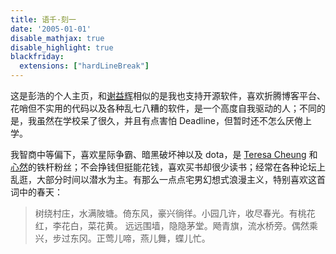 ```yaml
---
title: 语千·刻一
date: '2005-01-01'
disable_mathjax: true
disable_highlight: true
blackfriday:
  extensions: ["hardLineBreak"]
---
```


这是彭浩的个人主页，和[谢益辉](http://yihui.name/cn)相似的是我也支持开源软件，喜欢折腾博客平台、花哨但不实用的代码以及各种乱七八糟的软件，是一个高度自我驱动的人；不同的是，我虽然在学校呆了很久，并且有点害怕 Deadline，但暂时还不怎么厌倦上学。

我智商中等偏下，喜欢星际争霸、暗黑破坏神以及 dota，是 [Teresa Cheung](https://www.cheungtaklan.com/) 和[心然](https://tieba.baidu.com/f?kw=%D0%C4%C8%BB&fr=ala0&tpl=5)的铁杆粉丝；不会挣钱但挺能花钱，喜欢买书却很少读书；经常在各种论坛上乱逛，大部分时间以潜水为主。有那么一点点宅男幻想式浪漫主义，特别喜欢这首词中的春天：

> 树绕村庄，水满陂塘。倚东风，豪兴徜徉。小园几许，收尽春光。有桃花红，李花白，菜花黄。
> 远远围墙，隐隐茅堂。飏青旗，流水桥旁。偶然乘兴，步过东冈。正莺儿啼，燕儿舞，蝶儿忙。